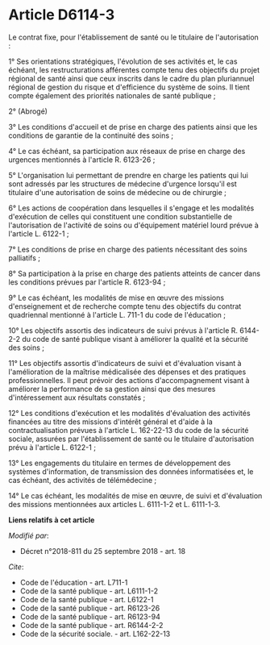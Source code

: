 # Article D6114-3

Le contrat fixe, pour l'établissement de santé ou le titulaire de l'autorisation :

1° Ses orientations stratégiques, l'évolution de ses activités et, le cas échéant, les restructurations afférentes compte
tenu des objectifs du projet régional de santé ainsi que ceux inscrits dans le cadre du plan pluriannuel régional de gestion
du risque et d'efficience du système de soins. Il tient compte également des priorités nationales de santé publique ;

2° (Abrogé)

3° Les conditions d'accueil et de prise en charge des patients ainsi que les conditions de garantie de la continuité des
soins ;

4° Le cas échéant, sa participation aux réseaux de prise en charge des urgences mentionnés à l'article R. 6123-26 ;

5° L'organisation lui permettant de prendre en charge les patients qui lui sont adressés par les structures de médecine
d'urgence lorsqu'il est titulaire d'une autorisation de soins de médecine ou de chirurgie ;

6° Les actions de coopération dans lesquelles il s'engage et les modalités d'exécution de celles qui constituent une
condition substantielle de l'autorisation de l'activité de soins ou d'équipement matériel lourd prévue à l'article L.
6122-1 ;

7° Les conditions de prise en charge des patients nécessitant des soins palliatifs ;

8° Sa participation à la prise en charge des patients atteints de cancer dans les conditions prévues par l'article R.
6123-94 ; 

9° Le cas échéant, les modalités de mise en œuvre des missions d'enseignement et de recherche compte tenu des objectifs du
contrat quadriennal mentionné à l'article L. 711-1 du code de l'éducation ;

10° Les objectifs assortis des indicateurs de suivi prévus à l'article R. 6144-2-2 du code de santé publique visant à
améliorer la qualité et la sécurité des soins ;

11° Les objectifs assortis d'indicateurs de suivi et d'évaluation visant à l'amélioration de la maîtrise médicalisée des
dépenses et des pratiques professionnelles. Il peut prévoir des actions d'accompagnement visant à améliorer la performance de
sa gestion ainsi que des mesures d'intéressement aux résultats constatés ;

12° Les conditions d'exécution et les modalités d'évaluation des activités financées au titre des missions d'intérêt général
et d'aide à la contractualisation prévues à l'article L. 162-22-13 du code de la sécurité sociale, assurées par
l'établissement de santé ou le titulaire d'autorisation prévu à l'article L. 6122-1 ;

13° Les engagements du titulaire en termes de développement des systèmes d'information, de transmission des données
informatisées et, le cas échéant, des activités de télémédecine ;

14° Le cas échéant, les modalités de mise en œuvre, de suivi et d'évaluation des missions mentionnées aux articles L.
6111-1-2 et L. 6111-1-3.

**Liens relatifs à cet article**

_Modifié par_:

  - Décret n°2018-811 du 25 septembre 2018 - art. 18

_Cite_:

  - Code de l'éducation - art. L711-1
  - Code de la santé publique - art. L6111-1-2
  - Code de la santé publique - art. L6122-1
  - Code de la santé publique - art. R6123-26
  - Code de la santé publique - art. R6123-94
  - Code de la santé publique - art. R6144-2-2
  - Code de la sécurité sociale. - art. L162-22-13
